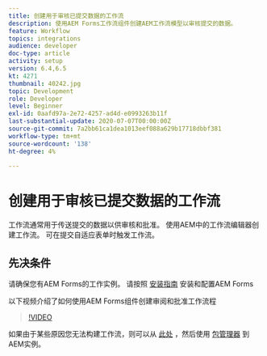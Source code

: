 ```yaml
---
title: 创建用于审核已提交数据的工作流
description: 使用AEM Forms工作流组件创建AEM工作流模型以审核提交的数据。
feature: Workflow
topics: integrations
audience: developer
doc-type: article
activity: setup
version: 6.4,6.5
kt: 4271
thumbnail: 40242.jpg
topic: Development
role: Developer
level: Beginner
exl-id: 0aafd97a-2e72-4257-ad4d-e0993263b11f
last-substantial-update: 2020-07-07T00:00:00Z
source-git-commit: 7a2bb61ca1dea1013eef088a629b17718dbbf381
workflow-type: tm+mt
source-wordcount: '138'
ht-degree: 4%

---
```


# 创建用于审核已提交数据的工作流

工作流通常用于传送提交的数据以供审核和批准。 使用AEM中的工作流编辑器创建工作流。 可在提交自适应表单时触发工作流。

## 先决条件

请确保您有AEM Forms的工作实例。 请按照 [安装指南](https://experienceleague.adobe.com/docs/experience-manager-65/forms/install-aem-forms/osgi-installation/installing-configuring-aem-forms-osgi.html) 安装和配置AEM Forms

以下视频介绍了如何使用AEM Forms组件创建审阅和批准工作流程
>[!VIDEO](https://video.tv.adobe.com/v/40242/?quality=9&learn=on)


如果由于某些原因您无法构建工作流，则可以从 [此处](assets/review-submitted-data-workflow.zip) ，然后使用 [包管理器](http://localhost:4502/crx/packmgr/index.jsp) 到AEM实例。
